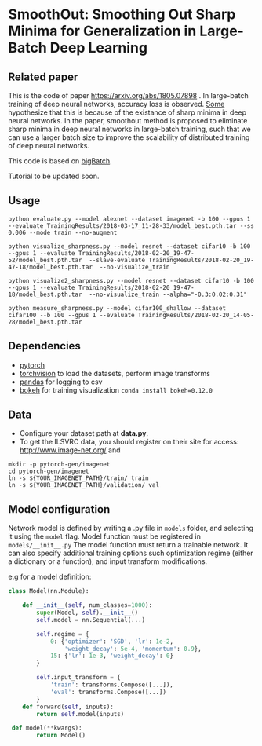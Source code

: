 # SmoothOut: Smoothing Out Sharp Minima for Generalization in Large-Batch Deep Learning

## Related paper
This is the code of paper  https://arxiv.org/abs/1805.07898 . In large-batch training of deep neural networks, accuracy loss is observed. [Some](https://arxiv.org/abs/1609.04836) hypothesize that this is because of the existance of sharp minima in deep neural networks. 
In the paper, smoothout method is proposed to eliminate sharp minima in deep neural networks in large-batch training, such that we can use a larger batch size to improve the scalability of distributed training of deep neural networks.

This code is based on [bigBatch](https://github.com/eladhoffer/bigBatch).

Tutorial to be updated soon.

## Usage

```
python evaluate.py --model alexnet --dataset imagenet -b 100 --gpus 1 --evaluate TrainingResults/2018-03-17_11-28-33/model_best.pth.tar --ss 0.006 --mode train --no-augment
```

```
python visualize_sharpness.py --model resnet --dataset cifar10 -b 100 --gpus 1 --evaluate TrainingResults/2018-02-20_19-47-52/model_best.pth.tar  --slave-evaluate TrainingResults/2018-02-20_19-47-18/model_best.pth.tar  --no-visualize_train
```

```
python visualize2_sharpness.py --model resnet --dataset cifar10 -b 100 --gpus 1 --evaluate TrainingResults/2018-02-20_19-47-18/model_best.pth.tar  --no-visualize_train --alpha="-0.3:0.02:0.31"
```

```
python measure_sharpness.py --model cifar100_shallow --dataset cifar100 --b 100 --gpus 1 --evaluate TrainingResults/2018-02-20_14-05-28/model_best.pth.tar
```

## Dependencies

- [pytorch](<http://www.pytorch.org>)
- [torchvision](<https://github.com/pytorch/vision>) to load the datasets, perform image transforms
- [pandas](<http://pandas.pydata.org/>) for logging to csv
- [bokeh](<http://bokeh.pydata.org>) for training visualization `conda install bokeh=0.12.0`


## Data
- Configure your dataset path at **data.py**.
- To get the ILSVRC data, you should register on their site for access: <http://www.image-net.org/> and
```
mkdir -p pytorch-gen/imagenet
cd pytorch-gen/imagenet
ln -s ${YOUR_IMAGENET_PATH}/train/ train
ln -s ${YOUR_IMAGENET_PATH}/validation/ val
```


## Model configuration

Network model is defined by writing a <modelname>.py file in <code>models</code> folder, and selecting it using the <code>model</code> flag. Model function must be registered in <code>models/\_\_init\_\_.py</code>
The model function must return a trainable network. It can also specify additional training options such optimization regime (either a dictionary or a function), and input transform modifications.

e.g for a model definition:

```python
class Model(nn.Module):

    def __init__(self, num_classes=1000):
        super(Model, self).__init__()
        self.model = nn.Sequential(...)

        self.regime = {
            0: {'optimizer': 'SGD', 'lr': 1e-2,
                'weight_decay': 5e-4, 'momentum': 0.9},
            15: {'lr': 1e-3, 'weight_decay': 0}
        }

        self.input_transform = {
            'train': transforms.Compose([...]),
            'eval': transforms.Compose([...])
        }
    def forward(self, inputs):
        return self.model(inputs)

 def model(**kwargs):
        return Model()
```

